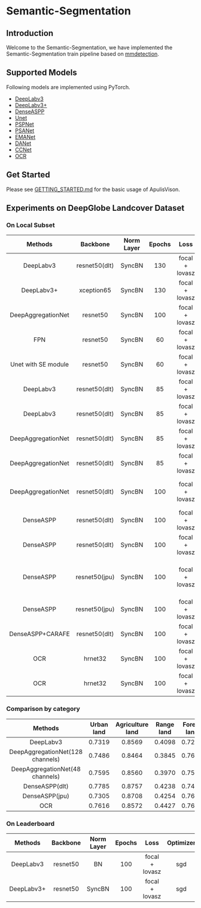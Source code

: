 
# Semantic-Segmentation

## Introduction

Welcome to the Semantic-Segmentation, we have implemented the Semantic-Segmentation train pipeline based on [mmdetection](https://github.com/open-mmlab/mmdetection).

## Supported Models

Following models are implemented using PyTorch. 

- [DeepLabv3](https://arxiv.org/abs/1706.05587.pdf)
- [DeepLabv3+](https://arxiv.org/pdf/1802.02611.pdf)
- [DenseASPP](http://openaccess.thecvf.com/content_cvpr_2018/papers/Yang_DenseASPP_for_Semantic_CVPR_2018_paper.pdf)
- [Unet](http://www.arxiv.org/pdf/1505.04597.pdf)
- [PSPNet](https://arxiv.org/pdf/1612.01105.pdf)
- [PSANet](https://hszhao.github.io/papers/eccv18_psanet.pdf)
- [EMANet](https://arxiv.org/pdf/1907.13426.pdf)
- [DANet](https://arxiv.org/pdf/1809.02983.pdf)
- [CCNet](https://arxiv.org/pdf/1811.11721.pdf)
- [OCR](https://arxiv.org/pdf/1909.11065.pdf)


## Get Started
Please see [GETTING_STARTED.md](https://github.com/open-mmlab/mmdetection/blob/master/docs/getting_started.md) for the basic usage of ApulisVison.


## Experiments on DeepGlobe Landcover Dataset

### On Local Subset
|Methods|Backbone|Norm Layer|Epochs|Loss|Optimizer|Weight Decay|Multi-test|Mean IoU|PixAcc|Use mmdetection|Comments|
|:-:|:-:|:-:|:-:|:-:|:-:|:-:|:-:|:-:|:-:|:-:|:-:|
|DeepLabv3|resnet50(dlt)|SyncBN|130|focal + lovasz|sgd|0.001|no|0.5994|0.8636|||
|DeepLabv3+|xception65|SyncBN|130|focal + lovasz|sgd|0.001|no|0.4452|0.7867|||
|DeepAggregationNet|resnet50|SyncBN|100|focal + lovasz|sgd|0.001|no|0.4213||√||
|FPN|resnet50|SyncBN|60|focal + lovasz|sgd|0.001|no|0.4384||√||
|Unet with SE module|resnet50|SyncBN|60|focal + lovasz|sgd|0.001|no|0.4237||√||
|DeepLabv3|resnet50(dlt)|SyncBN|85|focal + lovasz|sgd|0.0005|no|0.6000|0.8594|√||
|DeepLabv3|resnet50(dlt)|SyncBN|85|focal + lovasz|sgd|0.0005|5 augs|0.6074|0.8666|√||
|DeepAggregationNet|resnet50(dlt)|SyncBN|85|focal + lovasz|sgd|0.0005|no|0.6006|0.8640|√|smaller gap between train & val|
|DeepAggregationNet|resnet50(dlt)|SyncBN|85|focal + lovasz|sgd|0.0005|5 augs|0.6069|0.8661|√||
|DeepAggregationNet|resnet50(dlt)|SyncBN|100|focal + lovasz|sgd|0.0005|no|0.6186|0.8648|√|reduce shallow features to 48 channels|
|DenseASPP|resnet50(dlt)|SyncBN|100|focal + lovasz|sgd|0.0005|no|0.7060|0.8766|√||
|DenseASPP|resnet50(dlt)|SyncBN|100|focal + lovasz|sgd|0.0005|5 augs|0.7024|0.8792|√||
|DenseASPP|resnet50(jpu)|SyncBN|100|focal + lovasz|sgd|0.0005|no|0.6949|0.8736|√|lower computational complexity than dilated convolution|
|DenseASPP|resnet50(jpu)|SyncBN|100|focal + lovasz|sgd|0.0005|5 augs|0.6962|0.8794|√||
|DenseASPP+CARAFE|resnet50(dlt)|SyncBN|100|focal + lovasz|sgd|0.0005|no|0.6050|0.8221|√||
|OCR|hrnet32|SyncBN|100|focal + lovasz|sgd|0.0005|no|0.6913|0.8709|√||
|OCR|hrnet32|SyncBN|100|focal + lovasz|sgd|0.0005|5 augs|0.6890|0.8747|√||

### Comparison by category
|Methods|Urban land|Agriculture land|Range land|Forest land|Water|Barren land|Unknown|
|:-:|:-:|:-:|:-:|:-:|:-:|:-:|:-:|
|DeepLabv3|0.7319|0.8569|0.4098|0.7258|0.7878|0.6461|0.0421|
|DeepAggregationNet(128 channels)|0.7486|0.8464|0.3845|0.7637|0.7589|0.6403|0.0618|
|DeepAggregationNet(48 channels)|0.7595|0.8560|0.3970|0.7598|0.7963|0.6148|0.1469|
|DenseASPP(dlt)|0.7785|0.8757|0.4238|0.7496|0.8196|0.6752|0.6198|
|DenseASPP(jpu)|0.7305|0.8708|0.4254|0.7637|0.8019|0.6688|0.6034|
|OCR|0.7616|0.8572|0.4427|0.7650|0.7739|0.6901|0.5482|

### On Leaderboard
|Methods|Backbone|Norm Layer|Epochs|Loss|Optimizer|Multi-test|Mean IoU|Use mmdetection|Comments|
|:-:|:-:|:-:|:-:|:-:|:-:|:-:|:-:|:-:|:-:|
|DeepLabv3|resnet50|BN|100|focal + lovasz|sgd|no|0.4905|||
|DeepLabv3+|resnet50|SyncBN|100|focal + lovasz|sgd|no|0.4615|||